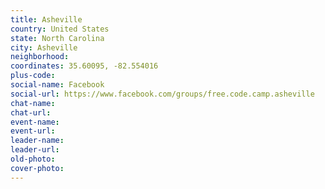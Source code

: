 ```yaml
---
title: Asheville
country: United States
state: North Carolina
city: Asheville
neighborhood: 
coordinates: 35.60095, -82.554016
plus-code:
social-name: Facebook
social-url: https://www.facebook.com/groups/free.code.camp.asheville
chat-name:
chat-url:
event-name:
event-url:
leader-name:
leader-url:
old-photo: 
cover-photo:
---
```

